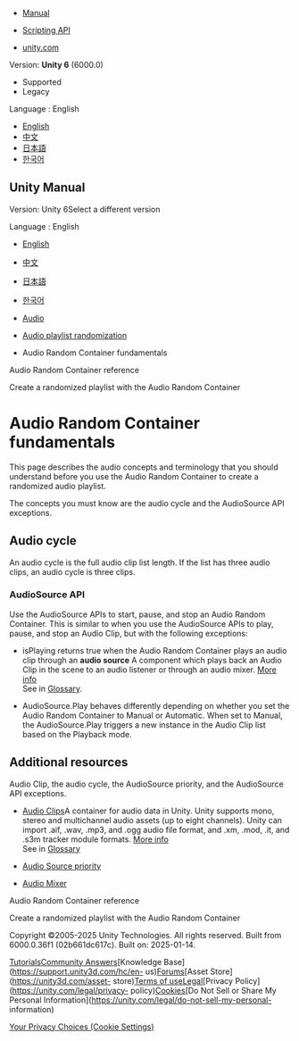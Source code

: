 [](https://docs.unity3d.com)

  * [Manual](../Manual/index.html)
  * [Scripting API](../ScriptReference/index.html)

  * [unity.com](https://unity.com/)

Version: **Unity 6** (6000.0)

  * Supported
  * Legacy

Language : English

  * [English](/Manual/AudioRandomContainer-fundamentals.html)
  * [中文](/cn/current/Manual/AudioRandomContainer-fundamentals.html)
  * [日本語](/ja/current/Manual/AudioRandomContainer-fundamentals.html)
  * [한국어](/kr/current/Manual/AudioRandomContainer-fundamentals.html)

[](https://docs.unity3d.com)

## Unity Manual

Version: Unity 6Select a different version

Language : English

  * [English](/Manual/AudioRandomContainer-fundamentals.html)
  * [中文](/cn/current/Manual/AudioRandomContainer-fundamentals.html)
  * [日本語](/ja/current/Manual/AudioRandomContainer-fundamentals.html)
  * [한국어](/kr/current/Manual/AudioRandomContainer-fundamentals.html)

  * [Audio](Audio.html)
  * [Audio playlist randomization](AudioRandomContainer.html)
  * Audio Random Container fundamentals

[](AudioRandomContainer-UI.html)

Audio Random Container reference

[](Create-randomized-playlist.html)

Create a randomized playlist with the Audio Random Container

# Audio Random Container fundamentals

This page describes the audio concepts and terminology that you should
understand before you use the Audio Random Container to create a randomized
audio playlist.

The concepts you must know are the audio cycle and the AudioSource API
exceptions.

## Audio cycle

An audio cycle is the full audio clip list length. If the list has three audio
clips, an audio cycle is three clips.

### AudioSource API

Use the AudioSource APIs to start, pause, and stop an Audio Random Container.
This is similar to when you use the AudioSource APIs to play, pause, and stop
an Audio Clip, but with the following exceptions:

  * isPlaying returns true when the Audio Random Container plays an audio clip through an **audio source** A component which plays back an Audio Clip in the scene to an audio listener or through an audio mixer. [More info](class-AudioSource.html)  
See in [Glossary](Glossary.html#AudioSource).

  * AudioSource.Play behaves differently depending on whether you set the Audio Random Container to Manual or Automatic. When set to Manual, the AudioSource.Play triggers a new instance in the Audio Clip list based on the Playback mode.

## Additional resources

Audio Clip, the audio cycle, the AudioSource priority, and the AudioSource API
exceptions.

  * [Audio Clips](class-AudioClip.html)A container for audio data in Unity. Unity supports mono, stereo and multichannel audio assets (up to eight channels). Unity can import .aif, .wav, .mp3, and .ogg audio file format, and .xm, .mod, .it, and .s3m tracker module formats. [More info](class-AudioClip.html)  
See in [Glossary](Glossary.html#AudioClip)

  * [Audio Source priority](class-AudioSource.html)
  * [Audio Mixer](AudioMixer.html)

[](AudioRandomContainer-UI.html)

Audio Random Container reference

[](Create-randomized-playlist.html)

Create a randomized playlist with the Audio Random Container

Copyright ©2005-2025 Unity Technologies. All rights reserved. Built from
6000.0.36f1 (02b661dc617c). Built on: 2025-01-14.

[Tutorials](https://learn.unity.com/)[Community
Answers](https://answers.unity3d.com)[Knowledge
Base](https://support.unity3d.com/hc/en-
us)[Forums](https://forum.unity3d.com)[Asset Store](https://unity3d.com/asset-
store)[Terms of
use](https://docs.unity3d.com/Manual/TermsOfUse.html)[Legal](https://unity.com/legal)[Privacy
Policy](https://unity.com/legal/privacy-
policy)[Cookies](https://unity.com/legal/cookie-policy)[Do Not Sell or Share
My Personal Information](https://unity.com/legal/do-not-sell-my-personal-
information)

[Your Privacy Choices (Cookie Settings)](javascript:void\(0\);)

